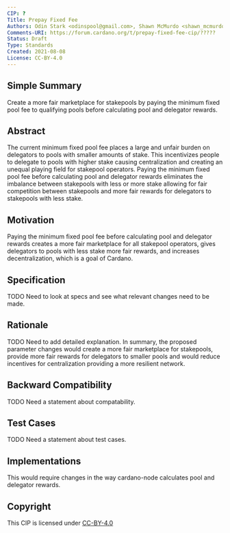 ```yaml
---
CIP: ?
Title: Prepay Fixed Fee
Authors: Odin Stark <odinspool@gmail.com>, Shawn McMurdo <shawn_mcmurdo@yahoo.com>
Comments-URI: https://forum.cardano.org/t/prepay-fixed-fee-cip/?????
Status: Draft
Type: Standards
Created: 2021-08-08
License: CC-BY-4.0
---
```


## Simple Summary

Create a more fair marketplace for stakepools by paying the minimum fixed pool fee to qualifying pools before calculating pool and delegator rewards.

## Abstract

The current minimum fixed pool fee places a large and unfair burden on delegators to pools with smaller amounts of stake.
This incentivizes people to delegate to pools with higher stake causing centralization and creating an unequal playing field for stakepool operators.
Paying the minimum fixed pool fee before calculating pool and delegator rewards eliminates the imbalance between stakepools with less or more stake allowing for fair competition between stakepools and more fair rewards for delegators to stakepools with less stake.

## Motivation

Paying the minimum fixed pool fee before calculating pool and delegator rewards creates a more fair marketplace for all stakepool operators, gives delegators to pools with less stake more fair rewards, and increases decentralization, which is a goal of Cardano.

## Specification

TODO Need to look at specs and see what relevant changes need to be made.

## Rationale

TODO Need to add detailed explanation.
In summary, the proposed parameter changes would create a more fair marketplace for stakepools, provide more fair rewards for delegators to smaller pools and would reduce incentives for centralization providing a more resilient network.

## Backward Compatibility

TODO Need a statement about compatability.

## Test Cases

TODO Need a statement about test cases.

## Implementations

This would require changes in the way cardano-node calculates pool and delegator rewards.

## Copyright

This CIP is licensed under [CC-BY-4.0](https://creativecommons.org/licenses/by/4.0/legalcode)

